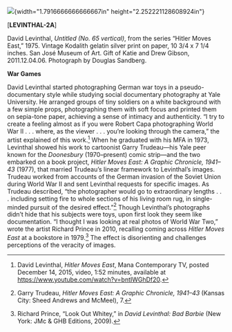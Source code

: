 ![](media/image1.png){width="1.7916666666666667in" height="2.252221128608924in"}

\[**LEVINTHAL-2A**\]

David Levinthal, *Untitled (No. 65 vertical)*, from the series “Hitler Moves East,” 1975. Vintage Kodalith gelatin silver print on paper, 10 3/4 x 7 1/4 inches. San José Museum of Art. Gift of Katie and Drew Gibson, 2011.12.04.06. Photograph by Douglas Sandberg.

**War Games**

David Levinthal started photographing German war toys in a pseudo-documentary style while studying social documentary photography at Yale University. He arranged groups of tiny soldiers on a white background with a few simple props, photographing them with soft focus and printed them on sepia-tone paper, achieving a sense of intimacy and authenticity. “I try to create a feeling almost as if you were Robert Capa photographing World War II . . . where, as the viewer . . . you’re looking through the camera,” the artist explained of this work.[^1] When he graduated with his MFA in 1973, Levinthal showed his work to cartoonist Garry Trudeau—his Yale peer known for the *Doonesbury* (1970–present) comic strip—and the two embarked on a book project, *Hitler Moves East: A Graphic Chronicle, 1941–43* (1977), that married Trudeau’s linear framework to Levinthal’s images. Trudeau worked from accounts of the German invasion of the Soviet Union during World War II and sent Levinthal requests for specific images. As Trudeau described, “the photographer would go to extraordinary lengths . . . including setting fire to whole sections of his living room rug, in single-minded pursuit of the desired effect.”[^2] Though Levinthal’s photographs didn’t hide that his subjects were toys, upon first look they seem like documentation. “I thought I was looking at real photos of World War Two,” wrote the artist Richard Prince in 2010, recalling coming across *Hitler Moves East* at a bookstore in 1979.[^3] The effect is disorienting and challenges perceptions of the veracity of images.

[^1]: David Levinthal, *Hitler Moves East*, Mana Contemporary TV, posted December 14, 2015, video, 1:52 minutes, available at https://www.youtube.com/watch?v=bntIWGhDf20.

[^2]: Garry Trudeau, *Hitler Moves East: A Graphic Chronicle, 1941–43* (Kansas City: Sheed Andrews and McMeel), 7.

[^3]: Richard Prince, “Look Out Whitey,” in *David Levinthal: Bad Barbie* (New York: JMc & GHB Editions, 2009).
